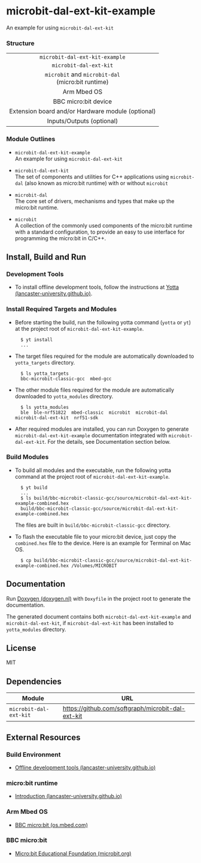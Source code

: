 
# microbit-dal-ext-kit-example

An example for using `microbit-dal-ext-kit`

### Structure

<table>
<tr><td align="center"><code>microbit-dal-ext-kit-example</code></td></tr>
<tr><td align="center"><code>microbit-dal-ext-kit</code></td></tr>
<tr><td align="center"><code>microbit</code> and <code>microbit-dal</code> <br> (micro:bit runtime)</td></tr>
<tr><td align="center">Arm Mbed OS</td></tr>
<tr><td align="center">BBC micro:bit device</td></tr>
<tr><td align="center">Extension board and/or Hardware module (optional)</td></tr>
<tr><td align="center">Inputs/Outputs (optional)</td></tr>
</table>

### Module Outlines

+ `microbit-dal-ext-kit-example` <br>
	An example for using `microbit-dal-ext-kit`

+ `microbit-dal-ext-kit` <br>
	The set of components and utilities for C++ applications using `microbit-dal` (also known as micro:bit runtime) with or without `microbit`

+ `microbit-dal` <br>
	The core set of drivers, mechanisms and types that make up the micro:bit runtime.

+ `microbit` <br>
	A collection of the commonly used components of the micro:bit runtime with a standard configuration, to provide an easy to use interface for programming the micro:bit in C/C++.
	
## Install, Build and Run

### Development Tools

+ To install offline development tools, follow the instructions at [Yotta</b> (lancaster-university.github.io)](https://lancaster-university.github.io/microbit-docs/offline-toolchains).

### Install Required Targets and Modules

+ Before starting the build, run the following yotta command (`yotta` or `yt`) at the project root of `microbit-dal-ext-kit-example`.

		$ yt install
		...

+ The target files required for the module are automatically downloaded to `yotta_targets` directory.

		$ ls yotta_targets
		bbc-microbit-classic-gcc  mbed-gcc

+ The other module files required for the module are automatically downloaded to `yotta_modules` directory.

		$ ls yotta_modules
		ble  ble-nrf51822  mbed-classic  microbit  microbit-dal  microbit-dal-ext-kit  nrf51-sdk

+ After required modules are installed, you can run Doxygen to generate `microbit-dal-ext-kit-example` documentation integrated with `microbit-dal-ext-kit`. For the details, see Documentation section below.

### Build Modules

+ To build all modules and the executable, run the following yotta command at the project root of `microbit-dal-ext-kit-example`.

		$ yt build
		...
		$ ls build/bbc-microbit-classic-gcc/source/microbit-dal-ext-kit-example-combined.hex
		build/bbc-microbit-classic-gcc/source/microbit-dal-ext-kit-example-combined.hex

	The files are built in `build/bbc-microbit-classic-gcc` directory.

+ To flash the executable file to your micro:bit device, just copy the `combined.hex` file to the device. Here is an example for Terminal on Mac OS.

		$ cp build/bbc-microbit-classic-gcc/source/microbit-dal-ext-kit-example-combined.hex /Volumes/MICROBIT

## Documentation

Run [Doxygen (doxygen.nl)](http://www.doxygen.nl) with `Doxyfile` in the project root to generate the documentation.

The generated document contains both `microbit-dal-ext-kit-example` and `microbit-dal-ext-kit`, if `microbit-dal-ext-kit` has been installed to `yotta_modules` directory.

## License

MIT

## Dependencies

Module                 | URL
---------------------- | ---
`microbit-dal-ext-kit` | https://github.com/softgraph/microbit-dal-ext-kit

## External Resources

### Build Environment

+ [Offline development tools (lancaster-university.github.io)](https://lancaster-university.github.io/microbit-docs/offline-toolchains/)

### micro:bit runtime

+ [Introduction (lancaster-university.github.io)](https://lancaster-university.github.io/microbit-docs/)

### Arm Mbed OS

+ [BBC micro:bit (os.mbed.com)](https://os.mbed.com/platforms/Microbit/)

### BBC micro:bit

+ [Micro:bit Educational Foundation (microbit.org)](https://microbit.org)
